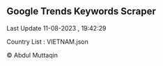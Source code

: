 

## Google Trends Keywords Scraper 
 
Last Update 11-08-2023 , 19:42:29

Country List :
VIETNAM.json



© Abdul Muttaqin 

